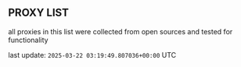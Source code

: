 ## PROXY LIST

all proxies in this list were collected from open sources and tested for functionality

last update: `2025-03-22 03:19:49.807036+00:00` UTC